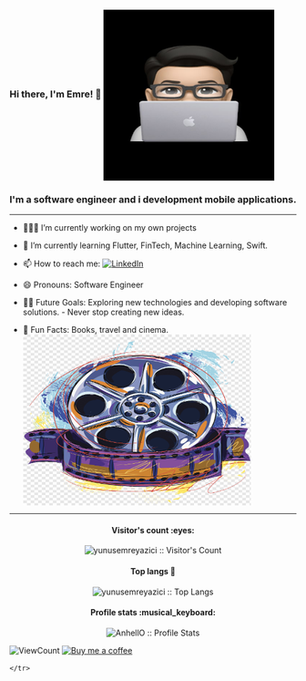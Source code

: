 ### Hi there, I'm Emre! 👋   <img src="./emre.jpg" width = "300" height = "300" align = "center"> 

### I'm a software engineer and i development mobile applications.   




--- 
- 👩🏻‍💻 I’m currently working on my own projects
- 🌱 I’m currently learning Flutter, FinTech, Machine Learning, Swift. 

- 📫 How to reach me:    <a href="https://www.linkedin.com/in/yunusemrey44/" target="_blank"><img alt="LinkedIn" src="https://img.shields.io/badge/LinkedIn-@yunusemrey44-blue?style=flat&logo=linkedin"></a>
  
- 😄 Pronouns: Software Engineer
- 💪🏼 Future Goals: Exploring new technologies and developing software solutions. - Never stop creating new ideas.
- 🌸 Fun Facts: Books, travel and cinema.  <img src="./cinema.png" width = "400" height = "300" align = "center">

---

<h4 align="center">Visitor's count :eyes:</h4>

<p align="center"><img src="https://profile-counter.glitch.me/{yunusemreyazici}/count.svg" alt="yunusemreyazici :: Visitor's Count" /></p>


<h4 align="center">Top langs 🔮</h4>

<p align="center"><img src="https://github-readme-stats.vercel.app/api/top-langs/?username=yunusemreyazici&langs_count=10&layout=compact" alt="yunusemreyazici :: Top Langs" /></p>


<h4 align="center">Profile stats :musical_keyboard:</h4>

<p align="center"><img src="https://github-readme-stats.vercel.app/api?username=yunusemreyazici&show_icons=true&theme=synthwave" alt="AnhellO :: Profile Stats" /></p>


<!-- https://github.com/kadriyemacit/views this is a clone of the hits -->
  <img alt="ViewCount" src="https://views.whatilearened.today/views/github/kadriyemacit/yunusemreyazici.svg" />
  
  

<a href="https://www.buymeacoffee.com/yunusemreyazici" target="_blank">
      <img width="18%" alt="Buy me a coffee" src="https://raw.githubusercontent.com/onimur/.github/master/.resources/support-buy-coffee.png"/>
  </a>
  
 
    </tr>
  </tbody>
</table>
